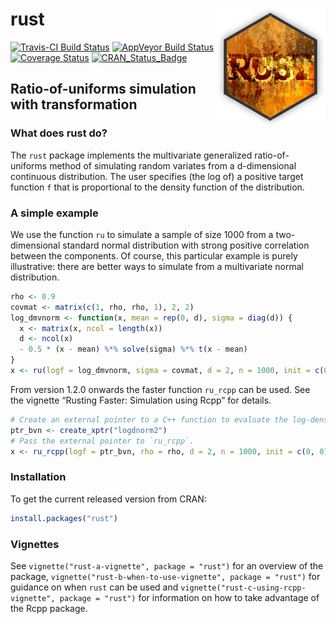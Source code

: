 
<!-- README.md is generated from README.Rmd. Please edit that file -->

# rust <img src="tools/rust_logo.png" align="right" />

[![Travis-CI Build
Status](https://travis-ci.org/paulnorthrop/rust.svg?branch=master)](https://travis-ci.org/paulnorthrop/rust)
[![AppVeyor Build
Status](https://ci.appveyor.com/api/projects/status/github/paulnorthrop/rust?branch=master&svg=true)](https://ci.appveyor.com/project/paulnorthrop/rust)
[![Coverage
Status](https://codecov.io/github/paulnorthrop/rust/coverage.svg?branch=master)](https://codecov.io/github/paulnorthrop/rust?branch=master)
[![CRAN\_Status\_Badge](https://www.r-pkg.org/badges/version/rust)](https://cran.r-project.org/package=rust)

## Ratio-of-uniforms simulation with transformation

### What does rust do?

The `rust` package implements the multivariate generalized
ratio-of-uniforms method of simulating random variates from a
d-dimensional continuous distribution. The user specifies (the log of) a
positive target function `f` that is proportional to the density
function of the distribution.

### A simple example

We use the function `ru` to simulate a sample of size 1000 from a
two-dimensional standard normal distribution with strong positive
correlation between the components. Of course, this particular example
is purely illustrative: there are better ways to simulate from a
multivariate normal distribution.

``` r
rho <- 0.9
covmat <- matrix(c(1, rho, rho, 1), 2, 2)
log_dmvnorm <- function(x, mean = rep(0, d), sigma = diag(d)) {
  x <- matrix(x, ncol = length(x))
  d <- ncol(x)
  - 0.5 * (x - mean) %*% solve(sigma) %*% t(x - mean)
}
x <- ru(logf = log_dmvnorm, sigma = covmat, d = 2, n = 1000, init = c(0, 0))
```

From version 1.2.0 onwards the faster function `ru_rcpp` can be used.
See the vignette “Rusting Faster: Simulation using Rcpp” for details.

``` r
# Create an external pointer to a C++ function to evaluate the log-density.
ptr_bvn <- create_xptr("logdnorm2")
# Pass the external pointer to `ru_rcpp`.
x <- ru_rcpp(logf = ptr_bvn, rho = rho, d = 2, n = 1000, init = c(0, 0))
```

### Installation

To get the current released version from CRAN:

``` r
install.packages("rust")
```

### Vignettes

See `vignette("rust-a-vignette", package = "rust")` for an overview of
the package, `vignette("rust-b-when-to-use-vignette", package = "rust")`
for guidance on when `rust` can be used and
`vignette("rust-c-using-rcpp-vignette", package = "rust")` for
information on how to take advantage of the Rcpp package.
